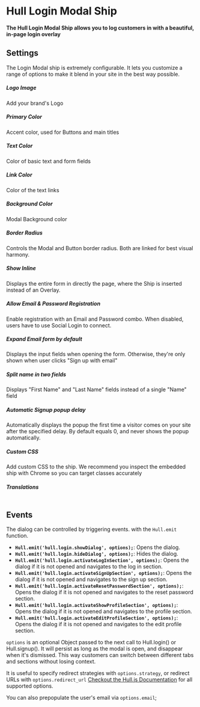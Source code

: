 # Hull Login Modal Ship

__The Hull Login Modal Ship allows you to log customers in with a beautiful, in-page login overlay__

## Settings

The Login Modal ship is extremely configurable. It lets you customize a range of options to make it blend in your site in the best way possible.

##### Logo Image
Add your brand's Logo

##### Primary Color
Accent color, used for Buttons and main titles
<img src="./images/primary_color.jpg" alt=""/>

##### Text Color
Color of basic text and form fields
<img src="./images/text_color.jpg" alt=""/>

##### Link Color
Color of the text links
<img src="./images/link_color.jpg" alt=""/>

##### Background Color
Modal Background color
<img src="./images/background_color.jpg" alt=""/>

##### Border Radius
Controls the Modal and Button border radius. Both are linked for best visual harmony.
<img src="./images/border_radius.jpg" alt=""/>

##### Show Inline
Displays the entire form in directly the page, where the Ship is inserted instead of an Overlay.
<img src="./images/show_inline.jpg" alt=""/>

##### Allow Email & Password Registration
Enable registration with an Email and Password combo. When disabled, users have to use Social Login to connect.
<img src="./images/email_registration.jpg" alt=""/>

##### Expand Email form by default
Displays the input fields when opening the form. Otherwise, they're only shown when user clicks "Sign up with email"
<img src="./images/expand.jpg" alt=""/>

##### Split name in two fields
Displays "First Name" and "Last Name" fields instead of a single "Name" field
<img src="./images/split_name.jpg" alt=""/>

##### Automatic Signup popup delay
Automatically displays the popup the first time a visitor comes on your site after the specified delay. By default equals 0, and never shows the popup automatically.
<img src="./images/delay.jpg" alt=""/>

##### Custom CSS
Add custom CSS to the ship. We recommend you inspect the embedded ship with Chrome so you can target classes accurately
<img src="./images/custom_css.jpg" alt=""/>


##### Translations
<img src="./images/translations.jpg" alt=""/>

## Events

The dialog can be controlled by triggering events. with the `Hull.emit` function.

- **`Hull.emit('hull.login.showDialog', options);`**: Opens the dialog.
- **`Hull.emit('hull.login.hideDialog', options);`**: Hides the dialog.
- **`Hull.emit('hull.login.activateLogInSection', options);`**: Opens the dialog if it is not opened and navigates to the log in section.
- **`Hull.emit('hull.login.activateSignUpSection', options);`**: Opens the dialog if it is not opened and navigates to the sign up section.
- **`Hull.emit('hull.login.activateResetPasswordSection', options);`**: Opens the dialog if it is not opened and navigates to the reset password section.
- **`Hull.emit('hull.login.activateShowProfileSection', options);`**: Opens the dialog if it is not opened and navigates to the profile section.
- **`Hull.emit('hull.login.activateEditProfileSection', options);`**: Opens the dialog if it is not opened and navigates to the edit profile section.

`options` is an optional Object passed to the next call to Hull.login() or Hull.signup(). It will persist as long as the modal is open, and disappear when it's dismissed. This way customers can switch between different tabs and sections without losing context.

It is useful to specify redirect strategies with `options.strategy`, or redirect URLs with `options.redirect_url` [Checkout the Hull.js Documentation](http://www.hull.io/docs/references/hull_js/#user-signup-and-login) for all supported options.

You can also prepopulate the user's email via `options.email`;
